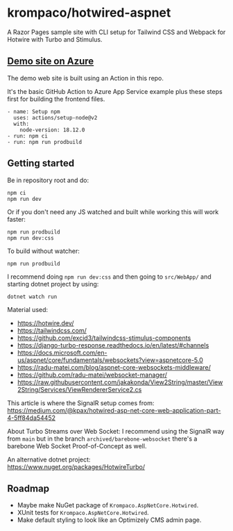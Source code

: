 # krompaco/hotwired-aspnet

A Razor Pages sample site with CLI setup for Tailwind CSS and Webpack for Hotwire with Turbo and Stimulus.

## [Demo site on Azure](https://hotwired.azurewebsites.net/)

The demo web site is built using an Action in this repo.

It's the basic GitHub Action to Azure App Service example plus these steps first for building the frontend files.

```
- name: Setup npm
  uses: actions/setup-node@v2
  with:
    node-version: 18.12.0
- run: npm ci
- run: npm run prodbuild
```

## Getting started

Be in repository root and do:

```
npm ci
npm run dev
```

Or if you don't need any JS watched and built while working this will work faster:

```
npm run prodbuild
npm run dev:css
```

To build without watcher:

```
npm run prodbuild
```

I recommend doing `npm run dev:css` and then going to `src/WebApp/` and starting dotnet project by using:

```
dotnet watch run
```

Material used:

* https://hotwire.dev/
* https://tailwindcss.com/
* https://github.com/excid3/tailwindcss-stimulus-components
* https://django-turbo-response.readthedocs.io/en/latest/#channels
* https://docs.microsoft.com/en-us/aspnet/core/fundamentals/websockets?view=aspnetcore-5.0
* https://radu-matei.com/blog/aspnet-core-websockets-middleware/
* https://github.com/radu-matei/websocket-manager/
* https://raw.githubusercontent.com/jakakonda/View2String/master/View2String/Services/ViewRendererService2.cs

This article is where the SignalR setup comes from:
https://medium.com/@kpax/hotwired-asp-net-core-web-application-part-4-5ff84da54452

About Turbo Streams over Web Socket: I recommend using the SignalR way from `main` but in the branch `archived/barebone-websocket` there's a barebone Web Socket Proof-of-Concept as well.

An alternative dotnet project:
https://www.nuget.org/packages/HotwireTurbo/

## Roadmap

* Maybe make NuGet package of `Krompaco.AspNetCore.Hotwired`.
* XUnit tests for `Krompaco.AspNetCore.Hotwired`.
* Make default styling to look like an Optimizely CMS admin page.
